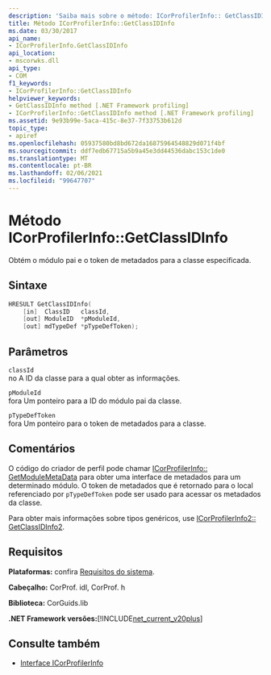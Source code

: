 ```yaml
---
description: 'Saiba mais sobre o método: ICorProfilerInfo:: GetClassIDInfo'
title: Método ICorProfilerInfo::GetClassIDInfo
ms.date: 03/30/2017
api_name:
- ICorProfilerInfo.GetClassIDInfo
api_location:
- mscorwks.dll
api_type:
- COM
f1_keywords:
- ICorProfilerInfo::GetClassIDInfo
helpviewer_keywords:
- GetClassIDInfo method [.NET Framework profiling]
- ICorProfilerInfo::GetClassIDInfo method [.NET Framework profiling]
ms.assetid: 9e93b99e-5aca-415c-8e37-7f33753b612d
topic_type:
- apiref
ms.openlocfilehash: 05937580bd8bd672da16875964548829d071f4bf
ms.sourcegitcommit: ddf7edb67715a5b9a45e3dd44536dabc153c1de0
ms.translationtype: MT
ms.contentlocale: pt-BR
ms.lasthandoff: 02/06/2021
ms.locfileid: "99647707"
---
```

# <a name="icorprofilerinfogetclassidinfo-method"></a>Método ICorProfilerInfo::GetClassIDInfo

Obtém o módulo pai e o token de metadados para a classe especificada.  
  
## <a name="syntax"></a>Sintaxe  
  
```cpp  
HRESULT GetClassIDInfo(  
    [in]  ClassID   classId,  
    [out] ModuleID  *pModuleId,  
    [out] mdTypeDef *pTypeDefToken);  
```  
  
## <a name="parameters"></a>Parâmetros  

 `classId`  
 no A ID da classe para a qual obter as informações.  
  
 `pModuleId`  
 fora Um ponteiro para a ID do módulo pai da classe.  
  
 `pTypeDefToken`  
 fora Um ponteiro para o token de metadados para a classe.  
  
## <a name="remarks"></a>Comentários  

 O código do criador de perfil pode chamar [ICorProfilerInfo:: GetModuleMetaData](icorprofilerinfo-getmodulemetadata-method.md) para obter uma interface de metadados para um determinado módulo. O token de metadados que é retornado para o local referenciado por `pTypeDefToken` pode ser usado para acessar os metadados da classe.  
  
 Para obter mais informações sobre tipos genéricos, use [ICorProfilerInfo2:: GetClassIDInfo2](icorprofilerinfo2-getclassidinfo2-method.md).  
  
## <a name="requirements"></a>Requisitos  

 **Plataformas:** confira [Requisitos do sistema](../../get-started/system-requirements.md).  
  
 **Cabeçalho:** CorProf. idl, CorProf. h  
  
 **Biblioteca:** CorGuids.lib  
  
 **.NET Framework versões:**[!INCLUDE[net_current_v20plus](../../../../includes/net-current-v20plus-md.md)]  
  
## <a name="see-also"></a>Consulte também

- [Interface ICorProfilerInfo](icorprofilerinfo-interface.md)
